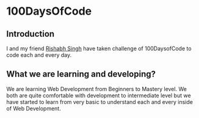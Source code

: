 # 100DaysOfCode

## Introduction

I and my friend [Rishabh Singh](https://github.com/mindninjaX) have taken challenge of 100DaysofCode to code each and every day. 

## What we are learning and developing?

We are learning Web Development from Beginners to Mastery level. We both are quite comfortable with development to intermediate level but 
we have started to learn from very basic to understand each and every inside of Web Development.

